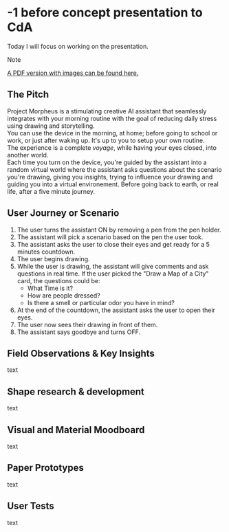 # -1 before concept presentation to CdA
Today I will focus on working on the presentation.

> [!NOTE]  
> [A PDF version with images can be found here.](/presentations/concept-presentation-2023-11-16/concept-presentation-CdA-2023-11-15.pdf)

## The Pitch
Project Morpheus is a stimulating creative AI assistant that seamlessly integrates with your morning routine with the goal of reducing daily stress using drawing and storytelling.
<br>
You can use the device in the morning, at home; before going to school or work, or just after waking up. It's up to you to setup your own routine.
<br>
The experience is a complete _voyage_, while having your eyes closed,  into another world.
<br>
Each time you turn on the device, you're guided by the assistant into a random virtual world where the assistant asks questions about the scenario you're drawing, giving you insights, trying to influence your drawing and guiding you into a virtual environement. Before going back to earth, or real life, after a five minute journey.

## User Journey or Scenario
1. The user turns the assistant ON by removing a pen from the pen holder.
2. The assistant will pick a scenario based on the pen the user took.
3. The assistant asks the user to close their eyes and get ready for a 5 minutes countdown.
4. The user begins drawing.
5. While the user is drawing, the assistant will give comments and ask questions in real time. If the user picked the "Draw a Map of a City" card, the questions could be:
    - What Time is it?
    - How are people dressed?
    - Is there a smell or particular odor you have in mind?
6. At the end of the countdown, the assistant asks the user to open their eyes.
7. The user now sees their drawing in front of them.
8. The assistant says goodbye and turns OFF.

## Field Observations & Key Insights
text

## Shape research & development
text

## Visual and Material Moodboard
text

## Paper Prototypes
text

## User Tests
text